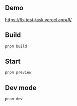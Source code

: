 ## Demo

https://fb-test-task.vercel.app/#/

## Build

```sh
pnpm build
```

## Start

```sh
pnpm preview
```

## Dev mode

```sh
pnpm dev
```
